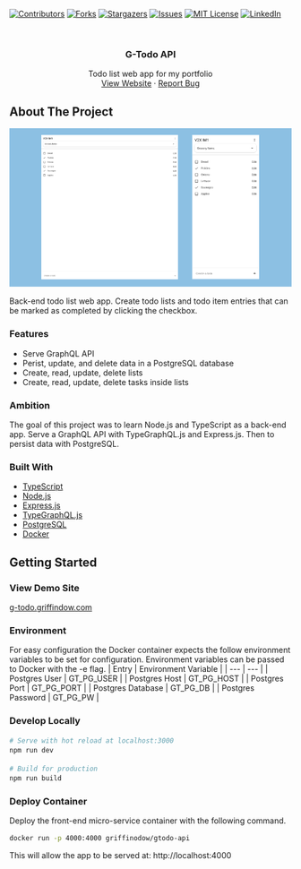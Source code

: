 [![Contributors][contributors-shield]][contributors-url]
[![Forks][forks-shield]][forks-url]
[![Stargazers][stars-shield]][stars-url]
[![Issues][issues-shield]][issues-url]
[![MIT License][license-shield]][license-url]
[![LinkedIn][linkedin-shield]][linkedin-url]

<br />
<div align="center">
  <h3 align="center">G-Todo API</h3>
  <p align="center">
    Todo list web app for my portfolio 
    <br />
    <a href="https://g-todo.griffindow.com">View Website</a>
    ·
    <a href="https://github.com/griffinodow/gtodo-api/issues">Report Bug</a>
  </p>
</div>

<!-- ABOUT THE PROJECT -->
## About The Project

![Screenshot](./docs/gtodo-screenshot.png)

Back-end todo list web app. Create todo lists and todo item entries that can be marked as completed by clicking the checkbox.

### Features
- Serve GraphQL API
- Perist, update, and delete data in a PostgreSQL database
- Create, read, update, delete lists
- Create, read, update, delete tasks inside lists

### Ambition

The goal of this project was to learn Node.js and TypeScript as a back-end app. Serve a GraphQL API with TypeGraphQL.js and Express.js. Then to persist data with PostgreSQL.

### Built With

* [TypeScript](https://www.typescriptlang.org/)
* [Node.js](https://nodejs.org/)
* [Express.js](https://expressjs.com/)
* [TypeGraphQL.js](https://typegraphql.com/)
* [PostgreSQL](https://www.postgresql.org/)
* [Docker](https://www.docker.com/)

<!-- GETTING STARTED -->
## Getting Started

### View Demo Site

[g-todo.griffindow.com](https://g-todo.griffindow.com/)

### Environment

For easy configuration the Docker container expects the follow environment variables to be set for configuration. Environment variables can be passed to Docker with the -e flag.
| Entry | Environment Variable |
| --- | --- |
| Postgres User | GT_PG_USER |
| Postgres Host | GT_PG_HOST |
| Postgres Port | GT_PG_PORT |
| Postgres Database | GT_PG_DB |
| Postgres Password | GT_PG_PW |

### Develop Locally

```bash
# Serve with hot reload at localhost:3000
npm run dev

# Build for production
npm run build
```

### Deploy Container

Deploy the front-end micro-service container with the following command.

```bash
docker run -p 4000:4000 griffinodow/gtodo-api
```

This will allow the app to be served at: http://localhost:4000

<!-- MARKDOWN LINKS & IMAGES -->
<!-- https://www.markdownguide.org/basic-syntax/#reference-style-links -->
[contributors-shield]: https://img.shields.io/github/contributors/griffinodow/gtodo-api.svg?style=for-the-badge
[contributors-url]: https://github.com/griffinodow/gtodo-api/graphs/contributors
[forks-shield]: https://img.shields.io/github/forks/griffinodow/gtodo-api.svg?style=for-the-badge
[forks-url]: https://github.com/griffinodow/gtodo-api/network/members
[stars-shield]: https://img.shields.io/github/stars/griffinodow/gtodo-api.svg?style=for-the-badge
[stars-url]: https://github.com/griffinodow/gtodo-api/stargazers
[issues-shield]: https://img.shields.io/github/issues/griffinodow/gtodo-api.svg?style=for-the-badge
[issues-url]: https://github.com/griffinodow/gtodo-api/issues
[license-shield]: https://img.shields.io/github/license/griffinodow/gtodo-api.svg?style=for-the-badge
[license-url]: https://github.com/griffinodow/gtodo-api/blob/master/LICENSE
[linkedin-shield]: https://img.shields.io/badge/-LinkedIn-black.svg?style=for-the-badge&logo=linkedin&colorB=555
[linkedin-url]: https://linkedin.com/in/griffinodow